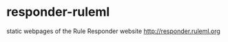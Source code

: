 responder-ruleml
================

static webpages of the Rule Responder website http://responder.ruleml.org
